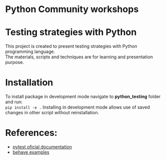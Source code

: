 Python Community workshops 
==========================

# Testing strategies with Python

This project is created to present testing strategies with Python programming language.  
The materials, scripts and techniques are for learning and presentation purpose.  

# Installation 

To install package in development mode navigate to **python_testing** folder and run:  
`pip install -e .`
Installing in development mode allows use of saved changes in other script without reinstallation.

# References:
- [pytest oficial documentation](https://buildmedia.readthedocs.org/media/pdf/pytest/latest/pytest.pdf)
- [behave examples](https://jenisys.github.io/behave.example/tutorials/index.html)
